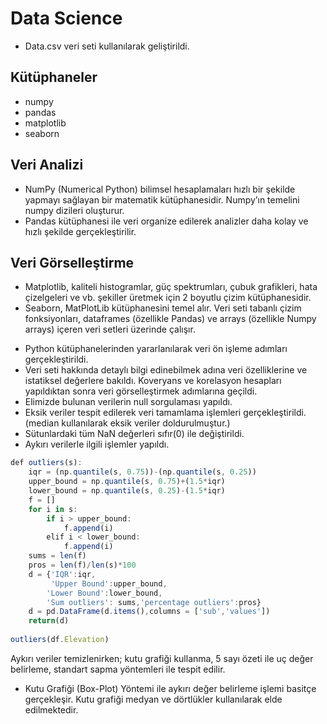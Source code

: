 # Data Science 
* Data.csv veri seti kullanılarak geliştirildi.
## Kütüphaneler 
* numpy 
* pandas 
* matplotlib 
* seaborn 

## Veri Analizi 
* NumPy (Numerical Python) bilimsel hesaplamaları hızlı bir şekilde yapmayı sağlayan bir matematik kütüphanesidir. Numpy’ın temelini numpy dizileri oluşturur. 
* Pandas kütüphanesi ile veri organize edilerek analizler daha kolay ve hızlı şekilde gerçekleştirilir.

## Veri Görselleştirme
* Matplotlib, kaliteli histogramlar, güç spektrumları, çubuk grafikleri, hata çizelgeleri ve vb. şekiller üretmek için 2 boyutlu çizim kütüphanesidir.
* Seaborn, MatPlotLib kütüphanesini temel alır. Veri seti tabanlı çizim fonksiyonları, dataframes (özellikle Pandas) ve arrays (özellikle Numpy arrays) içeren veri setleri üzerinde çalışır. 



- Python kütüphanelerinden yararlanılarak veri ön işleme adımları gerçekleştirildi.
- Veri seti hakkında detaylı bilgi edinebilmek adına veri özelliklerine ve istatiksel değerlere bakıldı. Koveryans ve korelasyon hesapları yapıldıktan sonra veri görselleştirmek adımlarına geçildi. 
- Elimizde bulunan verilerin null sorgulaması yapıldı.
- Eksik veriler tespit edilerek veri tamamlama işlemleri gerçekleştirildi. (median kullanılarak eksik veriler doldurulmuştur.)
- Sütunlardaki tüm NaN değerleri  sıfır(0) ile değiştirildi.
- Aykırı verilerle ilgili işlemler yapıldı. 
```javascript
def outliers(s):
    iqr = (np.quantile(s, 0.75))-(np.quantile(s, 0.25))
    upper_bound = np.quantile(s, 0.75)+(1.5*iqr)
    lower_bound = np.quantile(s, 0.25)-(1.5*iqr)
    f = []
    for i in s:
        if i > upper_bound:
            f.append(i)
        elif i < lower_bound:
            f.append(i)
    sums = len(f)
    pros = len(f)/len(s)*100
    d = {'IQR':iqr,
         'Upper Bound':upper_bound,
        'Lower Bound':lower_bound,
        'Sum outliers': sums,'percentage outliers':pros}
    d = pd.DataFrame(d.items(),columns = ['sub','values'])
    return(d)
    
outliers(df.Elevation)
```
Aykırı veriler temizlenirken; kutu grafiği kullanma, 5 sayı özeti ile uç değer belirleme, standart sapma yöntemleri ile tespit edilir.
- Kutu Grafiği (Box-Plot) Yöntemi ile aykırı değer belirleme işlemi basitçe gerçekleşir. Kutu grafiği medyan ve dörtlükler kullanılarak elde edilmektedir.


